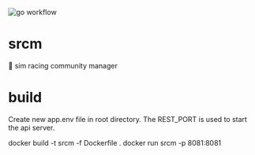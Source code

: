 
![go workflow](https://github.com/goeflo/srcm/blob/main/.github/workflows/go.yml/badge.svg)

# srcm

:car: sim racing community manager


# build

Create new app.env file in root directory.
The REST_PORT is used to start the api server.

docker build -t srcm -f Dockerfile .
docker run srcm -p 8081:8081
